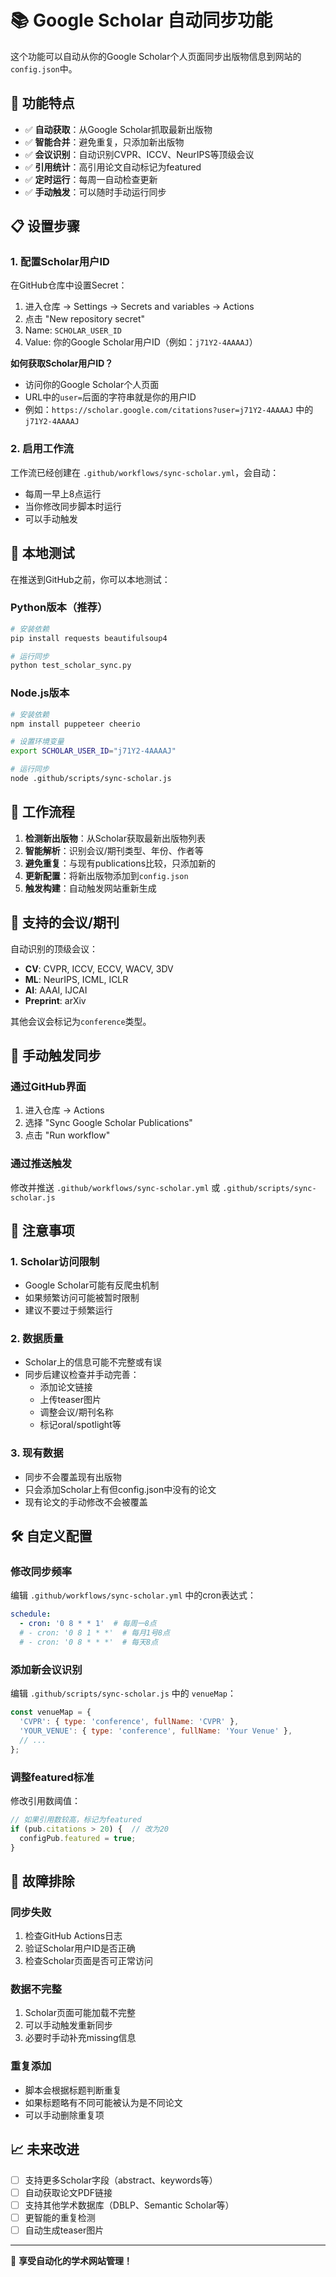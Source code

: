 # 📚 Google Scholar 自动同步功能

这个功能可以自动从你的Google Scholar个人页面同步出版物信息到网站的`config.json`中。

## 🚀 功能特点

- ✅ **自动获取**：从Google Scholar抓取最新出版物
- ✅ **智能合并**：避免重复，只添加新出版物
- ✅ **会议识别**：自动识别CVPR、ICCV、NeurIPS等顶级会议
- ✅ **引用统计**：高引用论文自动标记为featured
- ✅ **定时运行**：每周一自动检查更新
- ✅ **手动触发**：可以随时手动运行同步

## 📋 设置步骤

### 1. 配置Scholar用户ID

在GitHub仓库中设置Secret：

1. 进入仓库 → Settings → Secrets and variables → Actions
2. 点击 "New repository secret"
3. Name: `SCHOLAR_USER_ID`
4. Value: 你的Google Scholar用户ID（例如：`j71Y2-4AAAAJ`）

**如何获取Scholar用户ID？**
- 访问你的Google Scholar个人页面
- URL中的`user=`后面的字符串就是你的用户ID
- 例如：`https://scholar.google.com/citations?user=j71Y2-4AAAAJ` 中的 `j71Y2-4AAAAJ`

### 2. 启用工作流

工作流已经创建在 `.github/workflows/sync-scholar.yml`，会自动：
- 每周一早上8点运行
- 当你修改同步脚本时运行
- 可以手动触发

## 🔧 本地测试

在推送到GitHub之前，你可以本地测试：

### Python版本（推荐）
```bash
# 安装依赖
pip install requests beautifulsoup4

# 运行同步
python test_scholar_sync.py
```

### Node.js版本
```bash
# 安装依赖
npm install puppeteer cheerio

# 设置环境变量
export SCHOLAR_USER_ID="j71Y2-4AAAAJ"

# 运行同步
node .github/scripts/sync-scholar.js
```

## 📖 工作流程

1. **检测新出版物**：从Scholar获取最新出版物列表
2. **智能解析**：识别会议/期刊类型、年份、作者等
3. **避免重复**：与现有publications比较，只添加新的
4. **更新配置**：将新出版物添加到`config.json`
5. **触发构建**：自动触发网站重新生成

## 🎯 支持的会议/期刊

自动识别的顶级会议：
- **CV**: CVPR, ICCV, ECCV, WACV, 3DV
- **ML**: NeurIPS, ICML, ICLR
- **AI**: AAAI, IJCAI
- **Preprint**: arXiv

其他会议会标记为`conference`类型。

## 🔄 手动触发同步

### 通过GitHub界面
1. 进入仓库 → Actions
2. 选择 "Sync Google Scholar Publications"
3. 点击 "Run workflow"

### 通过推送触发
修改并推送 `.github/workflows/sync-scholar.yml` 或 `.github/scripts/sync-scholar.js`

## 📝 注意事项

### 1. Scholar访问限制
- Google Scholar可能有反爬虫机制
- 如果频繁访问可能被暂时限制
- 建议不要过于频繁运行

### 2. 数据质量
- Scholar上的信息可能不完整或有误
- 同步后建议检查并手动完善：
  - 添加论文链接
  - 上传teaser图片
  - 调整会议/期刊名称
  - 标记oral/spotlight等

### 3. 现有数据
- 同步不会覆盖现有出版物
- 只会添加Scholar上有但config.json中没有的论文
- 现有论文的手动修改不会被覆盖

## 🛠️ 自定义配置

### 修改同步频率
编辑 `.github/workflows/sync-scholar.yml` 中的cron表达式：
```yaml
schedule:
  - cron: '0 8 * * 1'  # 每周一8点
  # - cron: '0 8 1 * *'  # 每月1号8点
  # - cron: '0 8 * * *'  # 每天8点
```

### 添加新会议识别
编辑 `.github/scripts/sync-scholar.js` 中的 `venueMap`：
```javascript
const venueMap = {
  'CVPR': { type: 'conference', fullName: 'CVPR' },
  'YOUR_VENUE': { type: 'conference', fullName: 'Your Venue' },
  // ...
};
```

### 调整featured标准
修改引用数阈值：
```javascript
// 如果引用数较高，标记为featured
if (pub.citations > 20) {  // 改为20
  configPub.featured = true;
}
```

## 🐛 故障排除

### 同步失败
1. 检查GitHub Actions日志
2. 验证Scholar用户ID是否正确
3. 检查Scholar页面是否可正常访问

### 数据不完整
1. Scholar页面可能加载不完整
2. 可以手动触发重新同步
3. 必要时手动补充missing信息

### 重复添加
- 脚本会根据标题判断重复
- 如果标题略有不同可能被认为是不同论文
- 可以手动删除重复项

## 📈 未来改进

- [ ] 支持更多Scholar字段（abstract、keywords等）
- [ ] 自动获取论文PDF链接
- [ ] 支持其他学术数据库（DBLP、Semantic Scholar等）
- [ ] 更智能的重复检测
- [ ] 自动生成teaser图片

---

🎉 **享受自动化的学术网站管理！** 